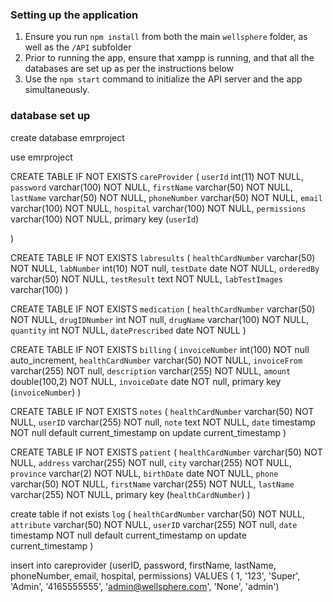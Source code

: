 ### Setting up the application

1. Ensure you run `npm install` from both the main `wellsphere` folder, as well as the `/API` subfolder
2. Prior to running the app, ensure that xampp is running, and that all the databases are set up as per the instructions below
3. Use the `npm start` command to initialize the API server and the app simultaneously.


### database set up

create database emrproject

use emrproject

CREATE TABLE IF NOT EXISTS `careProvider` (
  `userId` int(11) NOT NULL,
  `password` varchar(100) NOT NULL,
  `firstName` varchar(50) NOT NULL,
  `lastName` varchar(50) NOT NULL,
  `phoneNumber` varchar(50) NOT NULL,
  `email` varchar(100) NOT NULL,
  `hospital` varchar(100) NOT NULL,
  `permissions` varchar(100) NOT NULL,
  primary key (`userId`)
  
)

CREATE TABLE IF NOT EXISTS `labresults` (
  `healthCardNumber` varchar(50) NOT NULL,
  `labNumber` int(10) NOT null,
  `testDate` date NOT NULL,
  `orderedBy` varchar(50) NOT NULL,
  `testResult` text NOT NULL,
  `labTestImages` varchar(100) 
)

CREATE TABLE IF NOT EXISTS `medication` (
  `healthCardNumber` varchar(50) NOT NULL,
  `drugIDNumber` int NOT null,
  `drugName` varchar(100) NOT NULL,
  `quantity` int NOT NULL,
  `datePrescribed` date NOT NULL
)

CREATE TABLE IF NOT EXISTS `billing` (
  `invoiceNumber` int(100) NOT null auto_increment,
	`healthCardNumber` varchar(50) NOT NULL,
  `invoiceFrom` varchar(255) NOT null,
  `description` varchar(255) NOT NULL,
  `amount` double(100,2) NOT NULL,
  `invoiceDate` date NOT null,
  primary key (`invoiceNumber`)
)

CREATE TABLE IF NOT EXISTS `notes` (
  `healthCardNumber` varchar(50) NOT NULL,
  `userID` varchar(255) NOT null,
  `note` text NOT NULL,
  `date` timestamp NOT null default current_timestamp on update current_timestamp
)

CREATE TABLE IF NOT EXISTS `patient` (
  `healthCardNumber` varchar(50) NOT NULL,
  `address` varchar(255) NOT null,
  `city` varchar(255) NOT NULL,
  `province` varchar(2) NOT NULL,
  `birthDate` date NOT NULL,
  `phone` varchar(50) NOT NULL,
  `firstName` varchar(255) NOT NULL,
  `lastName` varchar(255) NOT NULL,
  primary key (`healthCardNumber`)
)

create table if not exists `log` (
   `healthCardNumber` varchar(50) NOT NULL,
   `attribute` varchar(50) NOT NULL,
   `userID` varchar(255) NOT null,
   `date` timestamp NOT null default current_timestamp on update current_timestamp
)

insert into careprovider (userID, password, firstName, lastName, phoneNumber, email, hospital, permissions) 
VALUES (
1,
'123',
'Super',
'Admin',
'4165555555',
'admin@wellsphere.com',
'None',
'admin')

